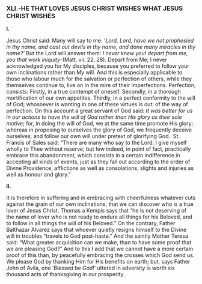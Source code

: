 
### XLI.-HE THAT LOVES JESUS CHRIST WISHES WHAT JESUS CHRIST WISHES

**I.**

Jesus Christ said: Many will say to me: _‘Lord, Lord, have we not prophesied in thy name, and cast out devils in thy name, and done many miracles in thy name?’_ But the Lord will answer them: _I never knew you! depart from me, you that work iniquity_-(Matt. vii. 22, 28). Depart from Me; I never acknowledged you for My disciples, because you preferred to follow your own inclinations rather than My will. And this is especially applicable to those who labour much for the salvation or perfection of others, while they themselves continue to, live on in the mire of their imperfections. Perfection, consists: Firstly, in a true contempt of oneself. Secondly, in a thorough mortification of our own appetites. Thirdly, in a perfect conformity to the will of God; whosoever is wanting in one of these virtues is out: of the way of perfection. On this account a great servant of God said: _It was better for us in our actions to have the will of God rather than His glory as their sole motive_; for, in doing the will of God, we at the same time promote His glory; whereas in proposing to ourselves the glory of God, we frequently deceive ourselves; and follow our own will under pretext of glorifying God.  St. Francis of Sales said: “There are many who say to the Lord: I give myself wholly to Thee without reserve; but few indeed, in point of fact, practically embrace this abandonment, which consists in a certain indifference in accepting all kinds of events, just as they fall out according to the order of Divine Providence, afflictions as well as consolations, slights and injuries as well as honour and glory.”

**II.**

It is therefore in suffering and in embracing with cheerfulness whatever cuts against the grain of our own inclinations, that we can discover who is a true lover of Jesus Christ. Thomas a Kempis says that “he is not deserving of the name of lover who is not ready to endure all things for his Beloved, and to follow in all things the will of his Beloved.” On the contrary, Father Balthazar Alvarez says that whoever quietly resigns himself to the Divine will in troubles “travels to God post-haste.” And the saintly Mother Teresa said: “What greater acquisition can we make, than to have some proof that we are pleasing God?” And to this I add that we cannot have a more certain proof of this than, by peacefully embracing the crosses which God send us. We please God by thanking Him for His benefits on earth; but, says Father John of Avila, one ‘_Blessed be God_!’ uttered in adversity is worth six thousand acts of thanksgiving in our prosperity.


